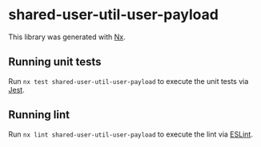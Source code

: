 # shared-user-util-user-payload

This library was generated with [Nx](https://nx.dev).

## Running unit tests

Run `nx test shared-user-util-user-payload` to execute the unit tests via [Jest](https://jestjs.io).

## Running lint

Run `nx lint shared-user-util-user-payload` to execute the lint via [ESLint](https://eslint.org/).
